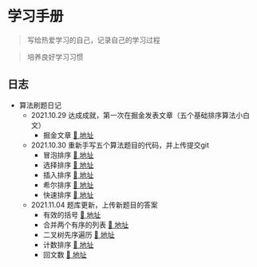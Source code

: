 # 学习手册

> 写给热爱学习的自己，记录自己的学习过程

> 培养良好学习习惯



## 日志

- 算法刷题日记
  - 2021.10.29 达成成就，第一次在掘金发表文章（五个基础排序算法小白文）
    - 掘金文章  [🔗 地址](https://juejin.cn/post/7024497086347509791)
  - 2021.10.30 重新手写五个算法题目的代码，并上传提交git
    - 冒泡排序  [🔗 地址](https://github.com/linyuhong97/amumua-studybook/blob/main/src/sorting-algorithm/bubble-sort.html)
    - 选择排序  [🔗 地址](https://github.com/linyuhong97/amumua-studybook/blob/main/src/sorting-algorithm/select-sort.html)
    - 插入排序  [🔗 地址](https://github.com/linyuhong97/amumua-studybook/blob/main/src/sorting-algorithm/insert-sort.html)
    - 希尔排序  [🔗 地址](https://github.com/linyuhong97/amumua-studybook/blob/main/src/sorting-algorithm/shell-sort.html)
    - 快速排序  [🔗 地址](https://github.com/linyuhong97/amumua-studybook/blob/main/src/sorting-algorithm/quick-sort.html)
  - 2021.11.04 题库更新，上传新题目的答案
    - 有效的括号  [🔗 地址](https://github.com/linyuhong97/amumua-studybook/blob/main/src/stack/match-bracket.js)
    - 合并两个有序的列表  [🔗 地址](https://github.com/linyuhong97/amumua-studybook/blob/main/src/linked-list/merge-two-list.js)
    - 二叉树先序遍历  [🔗 地址](https://github.com/linyuhong97/amumua-studybook/blob/main/src/binary-tree/preorder.js)
    - 计数排序  [🔗 地址](https://github.com/linyuhong97/amumua-studybook/blob/main/src/sorting-algorithm/count-sort.html)
    - 回文数  [🔗 地址](https://github.com/linyuhong97/amumua-studybook/blob/main/src/array/palindrome-number.js)

​         
